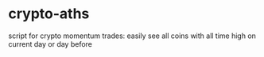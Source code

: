 # crypto-aths

script for crypto momentum trades:
easily see all coins with all time high on current day or day before
